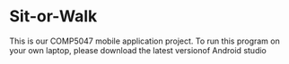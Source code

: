 # Sit-or-Walk
This is our COMP5047 mobile application project.
To run this program on your own laptop, please download the latest versionof Android studio


